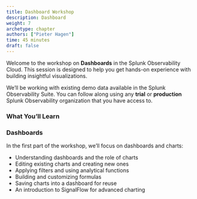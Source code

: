 ```yaml
---
title: Dashboard Workshop
description: Dashboard
weight: 7
archetype: chapter
authors: ["Pieter Hagen"]
time: 45 minutes
draft: false
---
```

Welcome to the workshop on **Dashboards** in the Splunk Observability Cloud. This session is designed to help you get hands-on experience with building insightful visualizations.

<!-- Welcome to the workshop on **Dashboards and Detectors** in the Splunk Observability Cloud. This session is designed to help you get hands-on experience with building insightful visualizations and setting up proactive monitoring using built-in capabilities. -->

We’ll be working with existing demo data available in the Splunk Observability Suite. You can follow along using any **trial** or **production** Splunk Observability organization that you have access to.

### What You’ll Learn

### Dashboards

In the first part of the workshop, we’ll focus on dashboards and charts:

* Understanding dashboards and the role of charts
* Editing existing charts and creating new ones
* Applying filters and using analytical functions
* Building and customizing formulas
* Saving charts into a dashboard for reuse
* An introduction to SignalFlow for advanced charting
<!-- 
### Detectors

In the second part, we’ll shift to alerting and monitoring with detectors:

* What detectors are and how they work in Splunk Observability
* Creating simple detectors using thresholds
* Using SignalFlow to create advanced, condition-based alerts
* Managing alert rules and notification policies
* Exploring alert timelines and history
* Best practices for building actionable detectors
 -->
<!-- {{% children containerstyle="ul" depth="1" description="true" %}} -->
